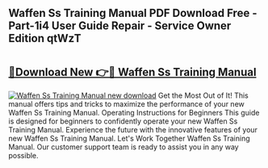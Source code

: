 ## Waffen Ss Training Manual PDF Download Free - Part-1i4 User Guide Repair - Service Owner Edition qtWzT

# <h2><a href="http://cf21130.oget.top/?id=Waffen+Ss+Training+Manual">🔗Download New 👉🔴 Waffen Ss Training Manual</a></h2>

[![Waffen Ss Training Manual new download](https://i.imgur.com/5g1atiW.png)](http://cf21130.oget.top/?id=Waffen+Ss+Training+Manual)
Get the Most Out of It! This manual offers tips and tricks to maximize the performance of your new Waffen Ss Training Manual. Operating Instructions for Beginners This guide is designed for beginners to confidently operate your new Waffen Ss Training Manual. Experience the future with the innovative features of your new Waffen Ss Training Manual. Let's Work Together Waffen Ss Training Manual. Our customer support team is ready to assist you in any way possible.
